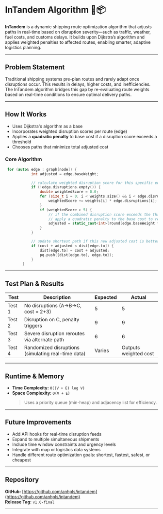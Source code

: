 # InTandem Algorithm 🚚📦

**InTandem** is a dynamic shipping route optimization algorithm that adjusts paths in real-time based on disruption severity—such as traffic, weather, fuel costs, and customs delays. It builds upon Dijkstra’s algorithm and applies weighted penalties to affected routes, enabling smarter, adaptive logistics planning.

---

## Problem Statement

Traditional shipping systems pre-plan routes and rarely adapt once disruptions occur. This results in delays, higher costs, and inefficiencies. The InTandem algorithm bridges this gap by re-evaluating route weights based on real-time conditions to ensure optimal delivery paths.

---

## How It Works

- Uses Dijkstra's algorithm as a base
- Incorporates weighted disruption scores per route (edge)
- Applies a **quadratic penalty** to base cost if a disruption score exceeds a threshold
- Chooses paths that minimize total adjusted cost

### Core Algorithm

```cpp
 for (auto& edge : graph[node]) {
            int adjusted = edge.baseWeight;

            // calculate weighted disruption score for this specific edge
            if (!edge.disruptions.empty()) {
                double weightedScore = 0.0;
                for (size_t i = 0; i < weights.size() && i < edge.disruptions.size(); ++i) {
                    weightedScore += weights[i] * edge.disruptions[i];
                }
                if (weightedScore > 5) {
                    // if the combined disruption score exceeds the threshold (5),
                    // apply a quadratic penalty to the base cost to reflect severity
                    adjusted = static_cast<int>(round(edge.baseWeight * (1 + pow(weightedScore - 5, 2))));
                }
            }

            // update shortest path if this new adjusted cost is better
            if (cost + adjusted < dist[edge.to]) {
                dist[edge.to] = cost + adjusted;
                pq.push({dist[edge.to], edge.to});
            }
        }
```

---

## Test Plan & Results

| Test   | Description                                        | Expected | Actual                |
| ------ | -------------------------------------------------- | -------- | --------------------- |
| Test 1 | No disruptions (A→B→C, cost = 2+3)                 | 5        | 5                     |
| Test 2 | Disruption on C, penalty triggers                  | 9        | 9                     |
| Test 3 | Severe disruption reroutes via alternate path      | 6        | 6                     |
| Test 4 | Randomized disruptions (simulating real-time data) | Varies   | Outputs weighted cost |

---

## Runtime & Memory

- **Time Complexity:** `O((V + E) log V)`
- **Space Complexity:** `O(V + E)`
  > Uses a priority queue (min-heap) and adjacency list for efficiency.

---

## Future Improvements

- Add API hooks for real-time disruption feeds
- Expand to multiple simultaneous shipments
- Include time window constraints and urgency levels
- Integrate with map or logistics data systems
- Handle different route optimization goals: shortest, fastest, safest, or cheapest

---

## Repository

**GitHub:** [https://github.com/anhpls/intandem](https://github.com/anhpls/intandem)  
**Release Tag:** `v1.0-final`

---

